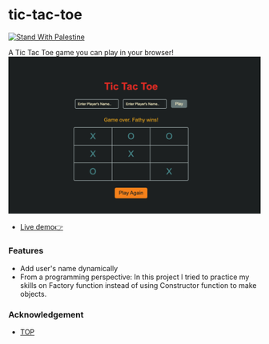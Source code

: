 # tic-tac-toe

[![Stand With Palestine](https://raw.githubusercontent.com/TheBSD/StandWithPalestine/main/banner-no-action.svg)](https://TheBSD.github.io/StandWithPalestine/)

A Tic Tac Toe game you can play in your browser!
![demo](images/tic-tac-toe-demo.jpg)

- [Live demo👉](https://fathyelgazar.github.io/tic-tac-toe/)

### Features

- Add user's name dynamically
- From a programming perspective: In this project I tried to practice my skills on Factory function instead of using Constructor function to make objects.

### Acknowledgement

- [TOP](https://www.theodinproject.com/lessons/node-path-javascript-tic-tac-toe)
